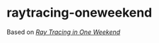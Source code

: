 # raytracing-oneweekend
Based on [_Ray Tracing in One Weekend_](https://raytracing.github.io/books/RayTracingInOneWeekend.html)
